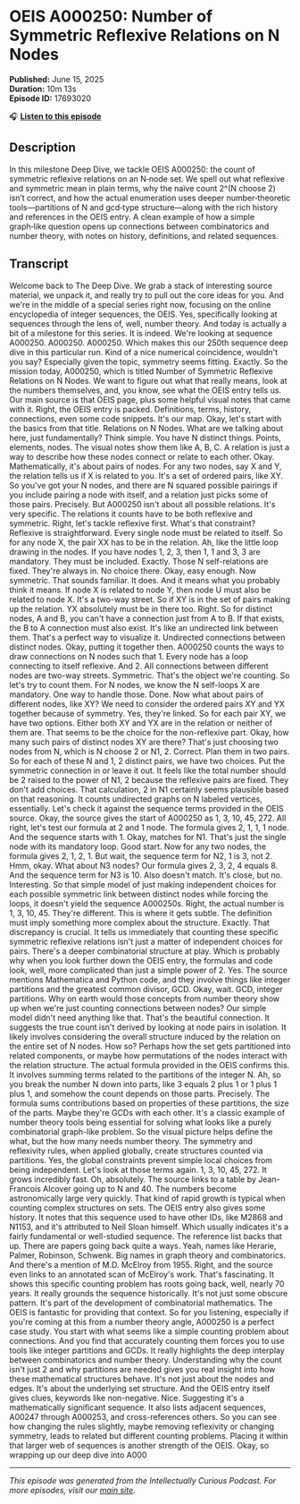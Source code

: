# OEIS A000250: Number of Symmetric Reflexive Relations on N Nodes

**Published:** June 15, 2025  
**Duration:** 10m 13s  
**Episode ID:** 17693020

🎧 **[Listen to this episode](https://intellectuallycurious.buzzsprout.com/2529712/episodes/17693020-oeis-a000250-number-of-symmetric-reflexive-relations-on-n-nodes)**

## Description

In this milestone Deep Dive, we tackle OEIS A000250: the count of symmetric reflexive relations on an N‑node set. We spell out what reflexive and symmetric mean in plain terms, why the naïve count 2^(N choose 2) isn’t correct, and how the actual enumeration uses deeper number‑theoretic tools—partitions of N and gcd‑type structure—along with the rich history and references in the OEIS entry. A clean example of how a simple graph‑like question opens up connections between combinatorics and number theory, with notes on history, definitions, and related sequences.

## Transcript

Welcome back to The Deep Dive. We grab a stack of interesting source material, we unpack it, and really try to pull out the core ideas for you. And we're in the middle of a special series right now, focusing on the online encyclopedia of integer sequences, the OEIS. Yes, specifically looking at sequences through the lens of, well, number theory. And today is actually a bit of a milestone for this series. It is indeed. We're looking at sequence A000250. A000250. A000250. Which makes this our 250th sequence deep dive in this particular run. Kind of a nice numerical coincidence, wouldn't you say? Especially given the topic, symmetry seems fitting. Exactly. So the mission today, A000250, which is titled Number of Symmetric Reflexive Relations on N Nodes. We want to figure out what that really means, look at the numbers themselves, and, you know, see what the OEIS entry tells us. Our main source is that OEIS page, plus some helpful visual notes that came with it. Right, the OEIS entry is packed. Definitions, terms, history, connections, even some code snippets. It's our map. Okay, let's start with the basics from that title. Relations on N Nodes. What are we talking about here, just fundamentally? Think simple. You have N distinct things. Points, elements, nodes. The visual notes show them like A, B, C. A relation is just a way to describe how these nodes connect or relate to each other. Okay. Mathematically, it's about pairs of nodes. For any two nodes, say X and Y, the relation tells us if X is related to you. It's a set of ordered pairs, like XY. So you've got your N nodes, and there are N squared possible pairings if you include pairing a node with itself, and a relation just picks some of those pairs. Precisely. But A000250 isn't about all possible relations. It's very specific. The relations it counts have to be both reflexive and symmetric. Right, let's tackle reflexive first. What's that constraint? Reflexive is straightforward. Every single node must be related to itself. So for any node X, the pair XX has to be in the relation. Ah, like the little loop drawing in the nodes. If you have nodes 1, 2, 3, then 1, 1 and 3, 3 are mandatory. They must be included. Exactly. Those N self-relations are fixed. They're always in. No choice there. Okay, easy enough. Now symmetric. That sounds familiar. It does. And it means what you probably think it means. If node X is related to node Y, then node U must also be related to node X. It's a two-way street. So if XY is in the set of pairs making up the relation. YX absolutely must be in there too. Right. So for distinct nodes, A and B, you can't have a connection just from A to B. If that exists, the B to A connection must also exist. It's like an undirected link between them. That's a perfect way to visualize it. Undirected connections between distinct nodes. Okay, putting it together then. A000250 counts the ways to draw connections on N nodes such that 1. Every node has a loop connecting to itself reflexive. And 2. All connections between different nodes are two-way streets. Symmetric. That's the object we're counting. So let's try to count them. For N nodes, we know the N self-loops X are mandatory. One way to handle those. Done. Now what about pairs of different nodes, like XY? We need to consider the ordered pairs XY and YX together because of symmetry. Yes, they're linked. So for each pair XY, we have two options. Either both XY and YX are in the relation or neither of them are. That seems to be the choice for the non-reflexive part. Okay, how many such pairs of distinct nodes XY are there? That's just choosing two nodes from N, which is N choose 2 or N1, 2. Correct. Plan them in two pairs. So for each of these N and 1, 2 distinct pairs, we have two choices. Put the symmetric connection in or leave it out. It feels like the total number should be 2 raised to the power of N1, 2 because the reflexive pairs are fixed. They don't add choices. That calculation, 2 in N1 certainly seems plausible based on that reasoning. It counts undirected graphs on N labeled vertices, essentially. Let's check it against the sequence terms provided in the OEIS source. Okay, the source gives the start of A000250 as 1, 3, 10, 45, 272. All right, let's test our formula at 2 and 1 node. The formula gives 2, 1, 1, 1 node. And the sequence starts with 1. Okay, matches for N1. That's just the single node with its mandatory loop. Good start. Now for any two nodes, the formula gives 2, 1, 2, 1. But wait, the sequence term for N2, 1 is 3, not 2. Hmm, okay. What about N3 nodes? Our formula gives 2, 3, 2, 4 equals 8. And the sequence term for N3 is 10. Also doesn't match. It's close, but no. Interesting. So that simple model of just making independent choices for each possible symmetric link between distinct nodes while forcing the loops, it doesn't yield the sequence A000250s. Right, the actual number is 1, 3, 10, 45. They're different. This is where it gets subtle. The definition must imply something more complex about the structure. Exactly. That discrepancy is crucial. It tells us immediately that counting these specific symmetric reflexive relations isn't just a matter of independent choices for pairs. There's a deeper combinatorial structure at play. Which is probably why when you look further down the OEIS entry, the formulas and code look, well, more complicated than just a simple power of 2. Yes. The source mentions Mathematica and Python code, and they involve things like integer partitions and the greatest common divisor, GCD. Okay, wait. GCD, integer partitions. Why on earth would those concepts from number theory show up when we're just counting connections between nodes? Our simple model didn't need anything like that. That's the beautiful connection. It suggests the true count isn't derived by looking at node pairs in isolation. It likely involves considering the overall structure induced by the relation on the entire set of N nodes. How so? Perhaps how the set gets partitioned into related components, or maybe how permutations of the nodes interact with the relation structure. The actual formula provided in the OEIS confirms this. It involves summing terms related to the partitions of the integer N. Ah, so you break the number N down into parts, like 3 equals 2 plus 1 or 1 plus 1 plus 1, and somehow the count depends on those parts. Precisely. The formula sums contributions based on properties of these partitions, the size of the parts. Maybe they're GCDs with each other. It's a classic example of number theory tools being essential for solving what looks like a purely combinatorial graph-like problem. So the visual picture helps define the what, but the how many needs number theory. The symmetry and reflexivity rules, when applied globally, create structures counted via partitions. Yes, the global constraints prevent simple local choices from being independent. Let's look at those terms again. 1, 3, 10, 45, 272. It grows incredibly fast. Oh, absolutely. The source links to a table by Jean-Francois Alcover going up to N and 40. The numbers become astronomically large very quickly. That kind of rapid growth is typical when counting complex structures on sets. The OEIS entry also gives some history. It notes that this sequence used to have other IDs, like M2868 and N1153, and it's attributed to Neil Sloan himself. Which usually indicates it's a fairly fundamental or well-studied sequence. The reference list backs that up. There are papers going back quite a ways. Yeah, names like Herarie, Palmer, Robinson, Schwenk. Big names in graph theory and combinatorics. And there's a mention of M.D. McElroy from 1955. Right, and the source even links to an annotated scan of McElroy's work. That's fascinating. It shows this specific counting problem has roots going back, well, nearly 70 years. It really grounds the sequence historically. It's not just some obscure pattern. It's part of the development of combinatorial mathematics. The OEIS is fantastic for providing that context. So for you listening, especially if you're coming at this from a number theory angle, A000250 is a perfect case study. You start with what seems like a simple counting problem about connections. And you find that accurately counting them forces you to use tools like integer partitions and GCDs. It really highlights the deep interplay between combinatorics and number theory. Understanding why the count isn't just 2 and why partitions are needed gives you real insight into how these mathematical structures behave. It's not just about the nodes and edges. It's about the underlying set structure. And the OEIS entry itself gives clues, keywords like non-negative. Nice. Suggesting it's a mathematically significant sequence. It also lists adjacent sequences, A00247 through A000253, and cross-references others. So you can see how changing the rules slightly, maybe removing reflexivity or changing symmetry, leads to related but different counting problems. Placing it within that larger web of sequences is another strength of the OEIS. Okay, so wrapping up our deep dive into A000

---
*This episode was generated from the Intellectually Curious Podcast. For more episodes, visit our [main site](https://intellectuallycurious.buzzsprout.com).*

